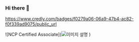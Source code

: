 ### Hi there 👋


https://www.credly.com/badges/f0279a06-06a9-47b4-ac82-f0f339ad9075/public_url

![NCP Certified Associate](![이미지 설명](/path/to/image.svg)
)

<!--
**Tekk-97/Tekk-97** is a ✨ _special_ ✨ repository because its `README.md` (this file) appears on your GitHub profile.

Here are some ideas to get you started:

- 🔭 I’m currently working on ...
- 🌱 I’m currently learning ...
- 👯 I’m looking to collaborate on ...
- 🤔 I’m looking for help with ...
- 💬 Ask me about ...
- 📫 How to reach me: ...
- 😄 Pronouns: ...
- ⚡ Fun fact: ...
-->
